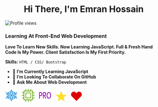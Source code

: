 <h1 align="center">Hi There, I'm Emran Hossain</h1>

![Profile views](https://komarev.com/ghpvc/?username=emrantlp&color=red)

<h3>Learning At Front-End Web Development</h3>

<strong>Love To Learn New Skills. Now Learning JavaScript. Full & Fresh Hand Code Is My Power. Client Satisfaction Is My First Priority.</strong>

<strong>Skills:</strong> <code>HTML / CSS/ Bootstrap</code>
- 🌱 <strong>I’m Currently Learning JavaScript</strong> 
- 👯 <strong>I’m Looking To Collaborate On GitHub</strong>
- 💬 <strong>Ask Me About Web Development</strong>
  
<a href='https://archiveprogram.github.com/'><img src='https://raw.githubusercontent.com/acervenky/animated-github-badges/master/assets/acbadge.gif' width='40' height='40'></a> <a href='https://docs.github.com/en/developers'><img src='https://raw.githubusercontent.com/acervenky/animated-github-badges/master/assets/devbadge.gif' width='40' height='40'></a> <a href='https://github.com/pricing'><img src='https://raw.githubusercontent.com/acervenky/animated-github-badges/master/assets/pro.gif' width='40' height='40'></a> <a href='https://stars.github.com/'><img src='https://raw.githubusercontent.com/acervenky/animated-github-badges/master/assets/starbadge.gif' width='35' height='35'></a> <a href='https://docs.github.com/en/github/supporting-the-open-source-community-with-github-sponsors'><img src='https://raw.githubusercontent.com/acervenky/animated-github-badges/master/assets/sponsorbadge.gif' width='35' height='35'></a>


